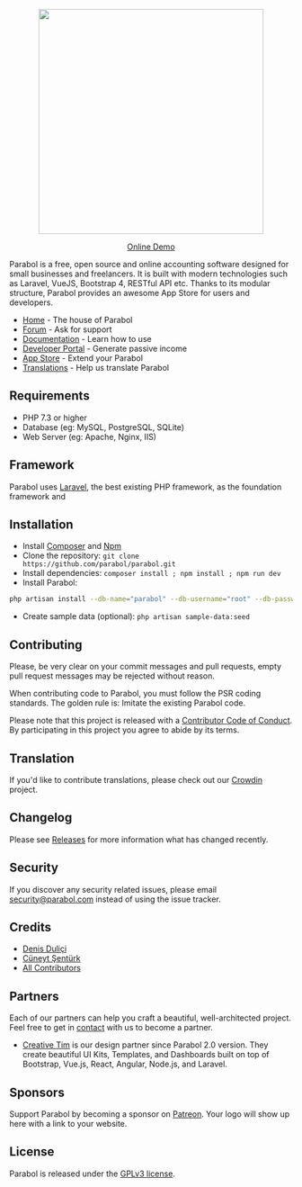 <p align="center"><a href="https://parabol.truncgil.com" target="_blank"><img src="https://app.parabol.truncgil.com/public/img/parabol.svg" width="400"></a></p>

<p align="center">
  <a href="https://editor.truncgil.com">Online Demo</a>
</p>


Parabol is a free, open source and online accounting software designed for small businesses and freelancers. It is built with modern technologies such as Laravel, VueJS, Bootstrap 4, RESTful API etc. Thanks to its modular structure, Parabol provides an awesome App Store for users and developers.

* [Home](https://parabol.truncgil.com) - The house of Parabol
* [Forum](https://parabol.truncgil.com/forum) - Ask for support
* [Documentation](https://parabol.truncgil.com/docs) - Learn how to use
* [Developer Portal](https://developer.parabol.com) - Generate passive income
* [App Store](https://parabol.truncgil.com/apps) - Extend your Parabol
* [Translations](https://crowdin.com/project/parabol) - Help us translate Parabol

## Requirements

* PHP 7.3 or higher
* Database (eg: MySQL, PostgreSQL, SQLite)
* Web Server (eg: Apache, Nginx, IIS)

## Framework

Parabol uses [Laravel](http://laravel.com), the best existing PHP framework, as the foundation framework and

## Installation

* Install [Composer](https://getcomposer.org/download) and [Npm](https://nodejs.org/en/download)
* Clone the repository: `git clone https://github.com/parabol/parabol.git`
* Install dependencies: `composer install ; npm install ; npm run dev`
* Install Parabol:

```bash
php artisan install --db-name="parabol" --db-username="root" --db-password="pass" --admin-email="admin@company.com" --admin-password="123456"
```

* Create sample data (optional): `php artisan sample-data:seed`

## Contributing

Please, be very clear on your commit messages and pull requests, empty pull request messages may be rejected without reason.

When contributing code to Parabol, you must follow the PSR coding standards. The golden rule is: Imitate the existing Parabol code.

Please note that this project is released with a [Contributor Code of Conduct](https://parabol.truncgil.com/conduct). By participating in this project you agree to abide by its terms.

## Translation

If you'd like to contribute translations, please check out our [Crowdin](https://crowdin.com/project/parabol) project.

## Changelog

Please see [Releases](../../releases) for more information what has changed recently.

## Security

If you discover any security related issues, please email security@parabol.com instead of using the issue tracker.

## Credits

* [Denis Duliçi](https://github.com/denisdulici)
* [Cüneyt Şentürk](https://github.com/cuneytsenturk)
* [All Contributors](../../contributors)

## Partners

Each of our partners can help you craft a beautiful, well-architected project. Feel free to get in [contact](https://parabol.truncgil.com/contact) with us to become a partner.

* [Creative Tim](https://www.creative-tim.com) is our design partner since Parabol 2.0 version. They create beautiful UI Kits, Templates, and Dashboards built on top of Bootstrap, Vue.js, React, Angular, Node.js, and Laravel.

## Sponsors

Support Parabol by becoming a sponsor on [Patreon](https://www.patreon.com/parabol). Your logo will show up here with a link to your website.

## License

Parabol is released under the [GPLv3 license](LICENSE.txt).
